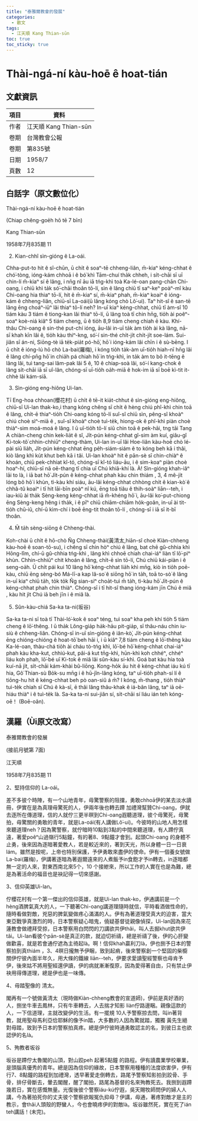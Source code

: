 ```yaml
---
title: "泰雅爾教會的發展"
categories:
  - 散文
tags:
  - 江天順 Kang Thian-sūn
toc: true
toc_sticky: true
---
```


# Thài-ngá-ní kàu-hoē ê hoat-tián

## 文獻資訊

| 項目 | 資料 |
|---|---|
| 作者 | 江天順 Kang Thian-sūn |
| 卷期 | 台灣教會公報 |
| 卷期 | 第835號 |
| 日期 | 1958/7 |
| 頁數 | 12 |

## 白話字（原文數位化）

Thài-ngá-ní kàu-hoē ê hoat-tián

(Chiap chêng-goe̍h hō tē 7 bīn)

Kang Thian-sūn

1958年7月835期        11

2. Kian-chhî sìn-gióng ê La-oái.

Chha-put-to hit ê sî-chūn, ū chi̍t ê soaⁿ-tē chheng-liân, m̄-kiaⁿ kéng-chhat ê chó͘-tòng, ióng-kám chhoā i ê bó͘ khì Tām-chuí tha̍k chheh, i si̍t-chāi sī uī chin-lí m̄-kiaⁿ sí ê lâng, i nn̄g nî āu iā tńg-khì toà Ka-lé-oan pang-chān Chi-oang, i chiū khì ta̍k só͘-chāi thoân tō-lí, sìn ê lâng chiū tī saⁿ-keⁿ poàⁿ-mî kàu Chi-oang hia thiaⁿ tō-lí, hit ê m̄-kiaⁿ sí, m̄-kiaⁿ phah, m̄-kiaⁿ koaiⁿ ê ióng-kám ê chheng-liân, chiū-sī La-oái(ū lâng kóng chò Lô͘-ui). Taⁿ hit-sî ê san-tē lâng ēng choáⁿ-iūⁿ lâi thiaⁿ tō-lí neh? In-uī kiaⁿ kéng-chhat, chiū tī àm-sî 10 tiám kàu 3 tiám ê tiong-kan lâi thiaⁿ tō-lí, ū lâng toà tī chin hn̄g, tio̍h ài poêⁿ-soaⁿ koè-niá kiâⁿ 5 tiám cheng, ū ê tio̍h 8,9 tiám cheng chiah ē kàu. Khí-thâu Chi-oang ê sin-thé put-chí ióng, āu-lâi in-uī ta̍k àm tio̍h ài kà lâng, nā-sī khah kīn lâi ê, tio̍h kàu thiⁿ-kng, só͘-í sin-thé chi̍t-ji̍t chi̍t-ji̍t soe-lám. Sui-jiân sī án-ni, Siōng-tè iā te̍k-pia̍t pó-hō͘, hō͘ i ióng-kám lâi chīn i ê sù-bēng. I ū chi̍t ê ióng-lú hō chò La-bai(羅梅), i kóng tio̍h ta̍k-àm uī-tio̍h hiah-nī hn̄g lâi ê lâng chí-pn̄g hō͘ in chia̍h pá chiah hō͘ in tńg-khì, in ta̍k àm to bô it-tēng ê lâng lâi, tuì tang-sai lâm-pak lâi 5 ê, 10 ê chiap-soà lâi, só͘-í kang-chok ê lâng si̍t-chāi iā sī uî-lân, chóng-sī uī-tio̍h oa̍h-miā ê hok-im iā sī boē kì-tit it-chhè lâi kám-siā.

3. Sìn-gióng eng-hiông Ui-lan.

Tī Eng-hoa chhoan(櫻花村) ū chi̍t ê tē-it kia̍t-chhut ê sìn-gióng eng-hiông, chiū-sī Ui-lan thak-ko,i thang kóng chêng sī chi̍t ê hèng chiú phî-khì chin toā ê lâng, chi̍t-ē thiaⁿ-tio̍h Chi-oang kóng tō-lí suî-sî chiū sìn, pêng-sî khoàⁿ chiú choè sìⁿ-miā ê , suî-sî khoàⁿ choè tuì-te̍k, hiong-ok ê phî-khì piàn choè thiàⁿ-sim moá-moá ê lâng. I ū uī-tio̍h tō-lí siū chin toā ê pek-hāi, tng tāi Tang A chiàn-cheng chin kek-lia̍t ê sî, Ji̍t-pún kéng-chhat gî-sim àm kuí, giâu-gî Ki-tok-tô͘ chhin-chhiūⁿ cheng-thàm, Ui-lan in-uī lâi Hoe-liân kàu-hoē chò lé-pài siū lia̍h, Ji̍t-pún kéng-chhat ēng pe̍h-siám-siám ê to kóng beh kā i thâi, kiò lâng khì ku̍t khut beh kā i tâi. Ui-lan khoàⁿ hit ê pān-sè sī chin-chiàⁿ ê khoán, chiū pek-chhiat kî-tó, chóng-sī kî-tó liáu-āu, i ê sim-koaⁿ piàn choè hoaⁿ-hí, chiū-sī nā oē-thang tī chia uī Chú khiā-khí là. À! Sìn-gióng khah-iâⁿ lāi to là, i iā bat hō͘ Ji̍t-pún ê kéng-chhat phah kàu chin thiám , 3, 4 mê-ji̍t lóng bô hō͘ i khùn, tì-kàu khí siáu, āu-lâi kéng-chhat chhòng chi̍t ê kian-kò͘ ê chhâ-tû koaiⁿ i tī hit lāi-bīn poàⁿ nî kú, ēng toā tiâu ê thih-soàⁿ liān--teh, i iau-kiû ài tha̍k Sèng-keng kéng-chhat iā m̄-khéng hō͘ i, āu-lâi ko͘-put-chiong ēng Sèng-keng hêng i tha̍k, i ê pīⁿ chiū chiām-chiām ho̍k-goân, in-uī ài tit-tio̍h chū-iû, chí-ū kìm-chí i boē ēng-tit thoân tō-lí , chóng-sī i iā sī it-bī thoân.

4. M̄ ta̍h sèng-siōng ê Chheng-thài.

Koh-chài ū chi̍t ê hō-chò N̂g Chheng-thài(黃清太,hiān-sî choè Kiàn-chheng kàu-hoē ê soan-tō-su), i chêng sī chin hòⁿ chiú ê lâng, bat chē gû-chhia khì Hōng-lîm, chí-ū gû-chhia tńg-khì , lâng khì chhoē chiah chai-iáⁿ liàn tī lō͘-piⁿ khùn. Chhin-chhiūⁿ chit khoán ê lâng, chi̍t-ē sìn tō-lí, Chú chiū kái-piàn i ê seng-oa̍h. Ū chi̍t pái kui 10 lâng hō͘ kéng-chhat lia̍h khì mn̄g, kiò in tio̍h poē-kàu, chiū ēng sèng-bó Má-lī-a kap Iâ-so͘ ê siōng hō͘ in ta̍h, toā to-sò͘ ê lâng in-uī kiaⁿ chiū ta̍h, to̍k to̍k N̂g sian-siⁿ choa̍t-tuì m̄ ta̍h, tì-kàu hō͘ Ji̍t-pún ê kéng-chhat phah chin thiàⁿ. Chóng-sī i tī hit-sî thang ióng-kám jīn Chú ê miâ , kàu hit ji̍t Chú iā beh jīn i ê miâ là.

5. Sûn-kàu-chiá Sa-ka ta-ni(坂谷)

Sa-ka ta-ni sī toà tī Thài-ló͘-kok ê soaⁿ téng, tuì soaⁿ kha peh khí tio̍h 5 tiám cheng ê lō͘-thêng. I ū tha̍k Lông-gia̍p ha̍k-hāu pit-gia̍p, sī thâu-náu chin iu-siù ê chheng-liân. Chóng-sī in-uī sìn-gióng ê iân-kò͘, Ji̍t-pún kéng-chhat ēng chióng-chióng ê hoat-tō͘ beh hāi i, i ū kiâⁿ 7,8 tiám cheng ê lō͘-thêng kàu Ka-lé-oan, thàu-chá tio̍h ài cháu tò-tńg khì, lō͘-bé hō͘ kéng-chhat chai-iáⁿ phah kàu kha-kut, chhiú-kut, pâi-á kut tn̄g-khì, hūn-khì koh chhéⁿ, chhéⁿ liáu koh phah, lō͘-bé uī Ki-tok ê miâ lâi sûn-kàu sí-khì. Goá bat kàu hia toà kuí-nā ji̍t, si̍t-chāi kám-khài bû-liōng. Kong-ho̍k āu hit ê kéng-chhat iáu kú tī hia, Gô͘ Thian-sù Bo̍k-su mn̄g i ê hū-jîn-lâng kóng, taⁿ uī-tio̍h phah-sí lí ê tiōng-hu hit ê kéng-chhat beh pò oan-siû á m̄? I kóng, m̄-thang , tio̍h thiàⁿ tuì-te̍k chiah sī Chú ê kà-sī, ē thâi lâng thâu-khak ê iá-bân lâng, taⁿ iā oē-hiáu thiàⁿ i ê tuì-te̍k là. Sa-ka ta-ni sui-jiân sí, si̍t-chāi sí liáu ián teh kóng-oē！                            (Boē-oân).

## 漢羅（Ùi原文改寫）

泰雅爾教會的發展

(接前月號第 7面)

江天順

1958年7月835期        11

2、堅持信仰的 La-oái。

差不多彼个時陣，有一个山地青年，毋驚警察的阻擋，勇敢chhoā伊的某去淡水讀冊，伊實在是為真理毋驚死的人，伊兩年後也轉去蹛 加禮灣幫贊Chi-oang，伊就去逐所在傳道理，信的人就佇三更半暝到Chi-oang遐聽道理，彼个毋驚死，毋驚拍，毋驚關的勇敢的青年，就是La-oái(有人講做Lô͘-ui)。今彼時的山地人用怎樣來聽道理neh？因為驚警察，就佇暗時10點到3點的中間來聽道理，有人蹛佇真遠，著愛poêⁿ山過嶺行5點鐘，有的著8、9點鐘才會到。起頭Chi-oang 的身體不止勇，後來因為逐暗著愛教人，若是較近來的，著到天光，所以身體一日一日衰lám。雖然是按呢，上帝也特別保護，予伊勇敢來盡伊的使命。伊有一個養女號做La-bai(羅梅)，伊講著逐暗為著遐爾遠來的人煮飯予in食飽才予in轉去，in逐暗都無一定的人來，對東西南北來5个，10 个接紲來，所以工作的人實在也是為難，總是為著活命的福音也是袂記得一切來感謝。

3、信仰英雄Ui-lan。

佇櫻花村有一个第一傑出的信仰英雄，就是Ui-lan thak-ko，伊通講前是一个hèng酒脾氣真大的人，一下聽著Chi-oang講道理隨時就信，平時看酒做性命的，隨時看做對敵，兇惡的脾氣變做疼心滿滿的人。伊有為著道理受真大的迫害，當大東亞戰爭真激烈的時，日本警察疑心暗鬼，僥疑基督徒親像偵探，Ui-lan因為來花蓮教會做禮拜受掠，日本警察用白閃閃的刀講欲共伊thâi，叫人去掘khut欲共伊tâi。Ui-lan看彼个pān-sè是真正的款，就迫切祈禱，總是祈禱了後，伊的心肝變做歡喜，就是若會通佇遮為主徛起là。啊！信仰khah贏利刀là，伊也捌予日本的警察拍到真thiám ，3、4暝日攏無予伊睏，致到起痟，後來警察創一个堅固的柴櫥關伊佇彼內面半年久，用大條的鐵線 liān--teh，伊要求愛讀聖經警察也毋肯予伊，後來姑不將用聖經還伊讀，伊的病就漸漸復原，因為愛得著自由，只有禁止伊袂用得傳道理，總是伊也是一味傳。

4、毋踏聖像的 清太。

閣再有一个號做黃清太（現時做Kiàn-chheng教會的宣道師)，伊前是真好酒的人，捌坐牛車去鳳林，只有牛車轉去，人去揣才知影 liàn佇路邊睏。親像這款的人，一下信道理，主就改變伊的生活。有一擺規 10人予警察掠去問，叫in著背教，就用聖母馬利亞佮耶穌的像予in踏，大多數的人因為驚就踏，獨獨 黃先生絕對毋踏，致到予日本的警察拍真疼。總是伊佇彼時通勇敢認主的名，到彼日主也欲認伊的名là。

5、殉教者坂谷

坂谷是蹛佇太魯閣的山頂，對山跤peh 起著5點鐘 的路程。伊有讀農業學校畢業，是頭腦真優秀的青年。總是因為信仰的緣故，日本警察用種種的法度欲害伊，伊有行7、8點鐘的路程到加禮灣，透早著愛走倒轉去，路尾予警察知影拍到跤骨、手骨，排仔骨斷去，暈去閣醒，醒了閣拍，路尾為基督的名來殉教死去。我捌到遐蹛 幾若日，實在感慨無量。光復後彼个警察iáu-kú佇遐，吳天賜牧師問伊的婦人人講，今為著拍死你的丈夫彼个警察欲報冤仇抑毋？伊講，毋通，著疼對敵才是主的教示，會thâi人頭殼的野蠻人，今也會曉疼伊的對敵là。坂谷雖然死，實在死了ián teh講話！(未完)。
